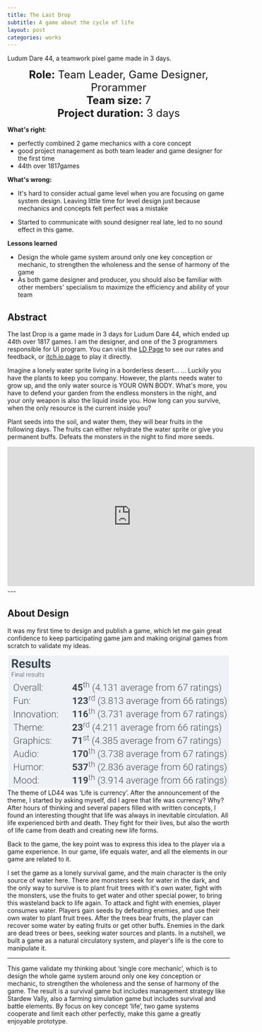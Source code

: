 ```yaml
---
title: The Last Drop
subtitle: A game about the cycle of life
layout: post
categories: works
---
```


Ludum Dare 44, a teamwork pixel game made in 3 days.

<center style = "font-size:24px">
    <strong>Role:</strong> Team Leader, Game Designer, Prorammer<br>
    <strong>Team size:</strong> 7<br>
    <strong>Project duration:</strong> 3 days<br>
    </center>

**What's right**: 

- perfectly combined 2 game mechanics with a core concept
- good project management as both team leader and game designer for the first time
- 44th over 1817games

**What's wrong:**

- It's hard to consider actual game level when you are focusing on game system design. Leaving little time for level design just because mechanics and concepts felt perfect was a mistake

- Started to communicate with sound designer real late, led to no sound effect in this game.

**Lessons learned**

- Design the whole game system around only one key conception or mechanic, to strengthen the wholeness and the sense of harmony of the game
- As both game designer and producer, you should also be familiar with other members' specialism to maximize the efficiency and ability of your team

## Abstract

The last Drop is a game made in 3 days for Ludum Dare 44, which ended up 44th over 1817 games. I am the designer, and one of the 3 programmers  responsible for UI program. You can visit the <a href="https://ldjam.com/events/ludum-dare/44/the-last-drop" target="_blank">LD Page</a> to see our rates and feedback, or <a href="https://inamika.itch.io/the-last-drop" target="_blank">itch.io page</a> to play it directly. 

<p class="block">Imagine a lonely water sprite living in a borderless desert... ... Luckily you have the plants to keep you company. However, the plants needs water to grow up, and the only water source is YOUR OWN BODY. What's more, you have to defend your garden from the endless monsters in the night, and your only weapon is also the liquid inside you. How long can you survive, when the only resource is the current inside you?<br>

Plant seeds into the soil, and water them, they will bear fruits in the following days. The fruits can either rehydrate the water sprite or give you permanent buffs. Defeats the monsters in the night to find more seeds.</p>

<div style="text-align: center"><iframe width="560" height="315" src="https://www.youtube.com/embed/xaDxPUkcFxU" frameborder="0" allow="accelerometer; autoplay; encrypted-media; gyroscope; picture-in-picture" allowfullscreen></iframe></div>
---

## About Design

It was my first time to design and publish a game, which let me gain great confidence to keep participating game jam and making original games from scratch to validate my ideas.

<div style="text-align: center"><img src="/img/portfolio/droprate.png" width="500" /> </div>
The theme of LD44 was ‘Life is currency’. After the announcement of the theme, I started by asking myself, did I agree that life was currency? Why? After hours of thinking and several papers filled with written concepts, I found an interesting thought that life was always in inevitable circulation. All life experienced birth and death. They fight for their lives, but also the worth of life came from death and creating new life forms. 

Back to the game, the key point was to express this idea to the player via a game experience. In our game, life equals water, and all the elements in our game are related to it. 

I set the game as a lonely survival game, and the main character is the only source of water here. There are monsters seek for water in the dark, and the only way to survive is to plant fruit trees with it's own water, fight with the monsters, use the fruits to get water and other special power,  to bring this wasteland back to life again. To attack and fight with enemies, player consumes water. Players gain seeds by defeating enemies, and use their own water to plant fruit trees. After the trees bear fruits, the player can recover some water by eating fruits or get other buffs. Enemies in the dark are dead trees or bees, seeking water sources and plants. In a nutshell, we built a game as a natural circulatory system, and player's life is the core to manipulate it.

---

This game validate my thinking about ‘single core mechanic’, which is to design the whole game system around only one key conception or mechanic, to strengthen the wholeness and the sense of harmony of the game. The result is a survival game but includes management strategy like Stardew Vally, also a farming simulation game but includes survival and battle elements. By focus on key concept ‘life’, two game systems cooperate and limit each other perfectly, make this game a greatly enjoyable prototype. 

